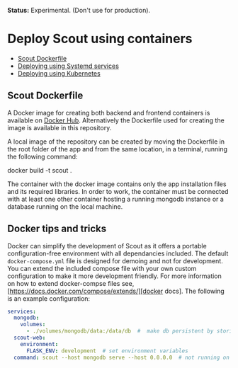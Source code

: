 __Status:__ Experimental. (Don't use for production).

# Deploy Scout using containers

* [ Scout Dockerfile ](#docker)
* [ Deploying using Systemd services ](./systemd.md)
* [ Deploying using Kubernetes ](./kubernetes.md)


<a name="docker"></a>
## Scout Dockerfile

A Docker image for creating both backend and frontend containers is available on [Docker Hub](https://hub.docker.com/repository/docker/clinicalgenomics/scout). Alternatively the Dockerfile used for creating the image is available in this repository.

A local image of the repository can be created by moving the Dockerfile in the root folder of the app and from the same location, in a terminal, running the following command:

docker build -t scout .

The container with the docker image contains only the app installation files and its required libraries. In order to work, the container must be connected with at least one other container hosting a running mongodb instance or a database running on the local machine.


## Docker tips and tricks

Docker can simplify the development of Scout as it offers a portable configuration-free environment with all dependancies included. The default `docker-compose.yml` file is designed for demoing and not for development. You can extend the included compose file with your own custom configuration to make it more development friendly. For more information on how to extend docker-compse files see, [https://docs.docker.com/compose/extends/][docker docs]. The following is an example configuration:

``` yaml
services:
  mongodb:
    volumes:
      - ./volumes/mongodb/data:/data/db  #  make db persistent by storing data on host file system
  scout-web:
    environment:
      FLASK_ENV: development  # set environment variables
  command: scout --host mongodb serve --host 0.0.0.0  # not running on demo db
```
